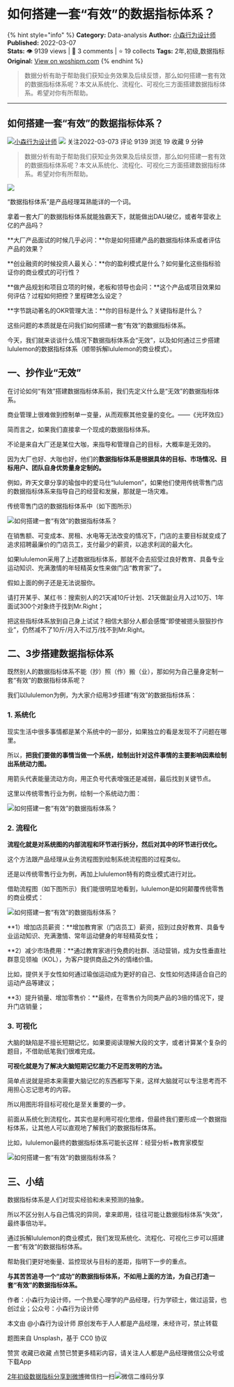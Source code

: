 # 如何搭建一套“有效”的数据指标体系？
{% hint style="info" %}
**Category:** Data-analysis
**Author:** [小森行为设计师](https://www.woshipm.com/u/646784)
**Published:** 2022-03-07  
**Stats:** 👁️ 9139 views | 💬 3 comments | ⭐ 19 collects
**Tags:** 2年,初级,数据指标
**Original:** [View on woshipm.com](https://www.woshipm.com/data-analysis/5343571.html)
{% endhint %}
> 数据分析有助于帮助我们获知业务效果及后续反馈，那么如何搭建一套有效的数据指标体系呢？本文从系统化、流程化、可视化三方面搭建数据指标体系。希望对你有所帮助。

---

## 如何搭建一套“有效”的数据指标体系？

[![](https://image.woshipm.com/wp-files/2021/07/yb13zKfkgMGCBNUyEU9P.jpg!/both/72x72)](https://www.woshipm.com/u/646784)[小森行为设计师](https://www.woshipm.com/u/646784) ![](https://static.woshipm.com/tag/1101_1@2x.png) 关注2022-03-073 评论 9139 浏览 19 收藏 9 分钟

> 数据分析有助于帮助我们获知业务效果及后续反馈，那么如何搭建一套有效的数据指标体系呢？本文从系统化、流程化、可视化三方面搭建数据指标体系。希望对你有所帮助。

![](https://image.yunyingpai.com/wp/2022/03/xEZiWTudbB029LYy3lNT.png)

“数据指标体系”是产品经理耳熟能详的一个词。

拿着一套大厂的数据指标体系就能独霸天下，就能做出DAU破亿，或者年营收上亿的产品吗？

**大厂产品面试的时候几乎必问：**你是如何搭建产品的数据指标体系或者评估产品的效果？

**创业融资的时候投资人最关心：**你的盈利模式是什么？如何量化这些指标验证你的商业模式的可行性？

**做产品规划和项目立项的时候，老板和领导也会问：**这个产品或项目效果如何评估？过程如何把控？里程碑怎么设定？

**字节跳动著名的OKR管理大法：**你的目标是什么？关键指标是什么？

这些问题的本质就是在问我们如何搭建一套“有效”的数据指标体系。

今天，我们就来谈谈什么情况下数据指标体系会“无效”，以及如何通过三步搭建lululemon的数据指标体系（顺带拆解lululemon的商业模式）。

## 一、抄作业“无效”

在讨论如何“有效”搭建数据指标体系前，我们先定义什么是“无效”的数据指标体系。

商业管理上很难做到控制单一变量，从而观察其他变量的变化。——《光环效应》

简而言之，如果我们直接拿一个现成的数据指标体系。

不论是来自大厂还是某位大咖，来指导和管理自己的目标，大概率是无效的。

因为大厂也好、大咖也好，他们的**数据指标体系是根据具体的目标、市场情况、目标用户、团队自身优势量身定制的。**

例如，昨天文章分享的瑜伽中的爱马仕“lululemon”，如果他们使用传统零售门店的数据指标体系来指导自己的经营和发展，那就是一场灾难。

传统零售门店的数据指标体系中（如下图所示）

![如何搭建一套“有效”的数据指标体系？](https://image.yunyingpai.com/wp/2022/03/pRhVCcU0hFtxaMHRqvRU.png)

在销售额、可变成本、房租、水电等无法改变的情况下，门店的主要目标就变成了追求招聘最廉价的门店员工，支付最少的薪资，以追求利润的最大化。

如果lululemon采用了上述数据指标体系，那就不会去招受过良好教育、具备专业运动知识、充满激情的年轻精英女性来做门店“教育家”了。

假如上面的例子还是无法说服你。

请打开某乎、某红书：搜索别人的21天减10斤计划、21天做副业月入过10万、1年面试300个对象终于找到Mr.Right；

把这些指标体系放到自己身上试试？相信大部分人都会感慨“即使被摁头狠狠抄作业”，仍然减不了10斤/月入不过万/找不到Mr.Right。

## 二、3步搭建数据指标体系

既然别人的数据指标体系不能（抄）照（作）搬（业），那如何为自己量身定制一套“有效”的数据指标体系呢？

我们以lululemon为例，为大家介绍用3步搭建“有效”的数据指标体系：

### 1\. 系统化

现实生活中很多事情都是某个系统中的一部分，如果独立的看是发现不了问题在哪里。

所以，**把我们要做的事情当做一个系统，绘制出针对这件事情的主要影响因素绘制出系统动力图。**

用箭头代表能量流动方向，用正负号代表增强还是减弱，最后找到关键节点。

这里以传统零售行业为例，绘制一个系统动力图：

![如何搭建一套“有效”的数据指标体系？](https://image.yunyingpai.com/wp/2022/03/3EdlKDxZgWzN96lq8gNP.png)

### 2\. 流程化

**流程化就是对系统图的内部流程和环节进行拆分，然后对其中的环节进行优化。**

这个方法跟产品经理从业务流程图到绘制系统流程图的过程类似。

还是以传统零售行业为例，再加上lululemon特有的商业模式进行对比。

借助流程图（如下图所示）我们能很明显地看到，lululemon是如何颠覆传统零售的商业模式：

![如何搭建一套“有效”的数据指标体系？](https://image.yunyingpai.com/wp/2022/03/HBDQ5ahqJDwelOk61Nff.png)

**1）增加店员薪资：**增加教育家（门店员工）薪资，招到过良好教育、具备专业运动知识、充满激情、常年运动健身的年轻精英女性；

**2）减少市场费用：**通过教育家进行免费的社群、活动营销，成为女性垂直社群意见领袖（KOL），为客户提供商品之外的情绪价值。

比如，提供关于女性如何通过瑜伽运动成为更好的自己、女性如何选择适合自己的运动产品等建议；

**3）提升销量、增加零售价：**最终，在零售价为同类产品的3倍的情况下，提升门店销量；

### 3\. 可视化

大脑的缺陷是不擅长短期记忆，如果要阅读理解大段的文字，或者计算某个复杂的题目，不借助纸笔我们很难完成。

**可视化就是为了解决大脑短期记忆能力不足而发明的方法。**

简单点说就是把本来需要大脑记忆的东西都写下来，这样大脑就可以专注思考而不用担心忘记思考的内容。

所以用图形将目标可视化是至关重要的一步。

前面从系统化到流程化，其实也是利用可视化思维，但最终我们要形成一个数据指标体系，让其他人可以直观地了解我们的数据指标体系。

比如，lululemon最终的数据指标体系可能长这样：经营分析+教育家模型

![如何搭建一套“有效”的数据指标体系？](https://image.yunyingpai.com/wp/2022/03/9SGVRbkDmk4AzvsCXVAr.png)

## 三、小结

数据指标体系是人们对现实经验和未来预测的抽象。

所以不区分别人与自己情况的异同，拿来即用，往往可能让数据指标体系“失效”，最终事倍功半。

通过拆解lululemon的商业模式，我们发现系统化、流程化、可视化三步可以搭建一套“有效”的数据指标体系。

帮助我们更好地衡量、监控现状与目标的差距，指明下一步的重点。

**与其苦苦追寻一个“成功”的数据指标体系，不如用上面的方法，为自己打造一套“有效”的数据指标体系。**

作者：小森行为设计师，一个热爱心理学的产品经理，行为学硕士，做过运营，也创过业；公众号：小森行为设计师

本文由 @小森行为设计师 原创发布于人人都是产品经理，未经许可，禁止转载

题图来自 Unsplash，基于 CC0 协议

赞赏 收藏已收藏 点赞已赞更多精彩内容，请关注人人都是产品经理微信公众号或下载App

[2年](https://www.woshipm.com/tag/2%e5%b9%b4)[初级](https://www.woshipm.com/tag/%e5%88%9d%e7%ba%a7)[数据指标](https://www.woshipm.com/tag/%e6%95%b0%e6%8d%ae%e6%8c%87%e6%a0%87)[分享到微博](https://service.weibo.com/share/share.php?appkey=2775287854&title=如何搭建一套“有效”的数据指标体系？&url=https://www.woshipm.com/data-analysis/5343571.html&pic=https://image.yunyingpai.com/wp/2022/03/xEZiWTudbB029LYy3lNT.png)微信扫一扫![微信二维码](https://api.pwmqr.com/qrcode/create/?url=https://www.woshipm.com/data-analysis/5343571.html)分享